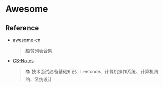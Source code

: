 # Awesome

## Reference

- [awesome-cn](https://github.com/icopy-site/awesome-cn)
    > 超赞列表合集
- [CS-Notes](https://github.com/CyC2018/CS-Notes)
    > 📚 技术面试必备基础知识、Leetcode、计算机操作系统、计算机网络、系统设计